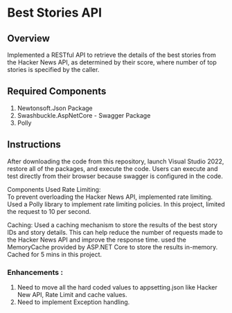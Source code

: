 # Best Stories API

## Overview

Implemented a RESTful API to retrieve the details of the best stories from the Hacker News API, as determined by their score, where number of top stories is specified by the caller.

## Required Components
1. Newtonsoft.Json Package
2. Swashbuckle.AspNetCore - Swagger Package
3. Polly

## Instructions
After downloading the code from this repository, launch Visual Studio 2022, restore all of the packages, and execute the code. Users can execute and test directly from their browser because swagger is configured in the code.

Components Used
Rate Limiting:   
  To prevent overloading the Hacker News API, implemented rate limiting. Used a Polly library to implement rate limiting policies. 
  In this project, limited the request to 10 per second.

Caching:
  Used a caching mechanism to store the results of the best story IDs and story details. This can help reduce the number of requests made to the Hacker News API and improve the response time. used the MemoryCache provided by ASP.NET Core to store the results in-memory. Cached for 5 mins in this project.


### Enhancements :
1. Need to move all the hard coded values to appsetting.json like Hacker New API, Rate Limit and cache values.
2. Need to implement Exception handling.
   





